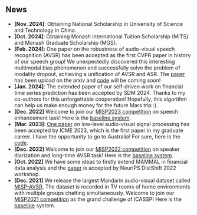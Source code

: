 ## News
- **[Nov. 2024]**: Obtaining National Scholarship in Univerisity of Science and Technology in China.
- **[Oct. 2024]**: Obtaining Monash International Tuition Scholarship (MITS) and Monash Graduate Scholarship (MGS).
- **[Feb. 2024]**: One paper on the robustness of audio-visual speech recognition (AVSR) has been accepted as the first CVPR paper in history of our speech group! We unexpectedly discovered this interesting multimodal bias phenomenon and successfully solve the problem of modality dropout, achieving a unification of AVSR and ASR. The [paper](https://arxiv.org/abs/2403.04245) has been upload on the arxiv and [code](https://github.com/dalision/ModalBiasAVSR) will be coming soon!
- **[Jan. 2024]**: The extended paper of our self-driven work on financial time series prediction has been accepted by SDM 2024. Thanks to my co-authors for this unforgettable cooperation! Hopefully, this algorithm can help us make enough money for the future Mars trip :).
- **[Dec. 2022]** Welcome to join our [MISP2023 competition](https://mispchallenge.github.io/mispchallenge2023/) on speech enhancement task! Here is the [baseline system](https://github.com/mispchallenge/mispchallenge2023).
- **[Mar. 2023]**: [One paper](https://ieeexplore.ieee.org/abstract/document/10219701) on low-level audio-visual signal processing has been accepted by ICME 2023, which is the first paper in my graduate career. I have the opportunity to go to Australia! For sure, here is the [code](https://github.com/mispchallenge/MISP-ICME-AVSR).
- **[Dec. 2022]** Welcome to join our [MISP2022 competition](https://mispchallenge.github.io/mispchallenge2022/) on speaker diarization and long-time AVSR task! Here is the [baseline system](https://github.com/mispchallenge/misp2022_baseline).
- **[Oct. 2022]** We have some ideas to firstly extend MAMMAL in financial data analysis and the [paper](https://openreview.net/pdf?id=uf44d5H1vx) is accepted by NeurIPS DistShift 2022 workshop.
- **[Dec. 2021]**  We release the largest Mandarin audio-visual dataset called [MISP-AVSR](https://www.isca-speech.org/archive/pdfs/interspeech_2022/chen22o_interspeech.pdf).  The dataset is recorded in TV rooms of home environments with multiple  groups chatting simultaneously. Welcome to join our [MISP2021 competition](https://mispchallenge.github.io/) as the grand challenge of ICASSP! Here is the [baseline](https://github.com/mispchallenge/misp2021_baseline) system.